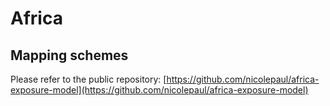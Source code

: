 # Africa

## Mapping schemes

Please refer to the public repository: [https://github.com/nicolepaul/africa-exposure-model](https://github.com/nicolepaul/africa-exposure-model)